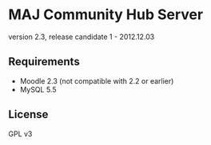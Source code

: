 MAJ Community Hub Server
========================

version 2.3, release candidate 1 - 2012.12.03


Requirements
------------

* Moodle 2.3 (not compatible with 2.2 or earlier)
* MySQL 5.5


License
-------

GPL v3
